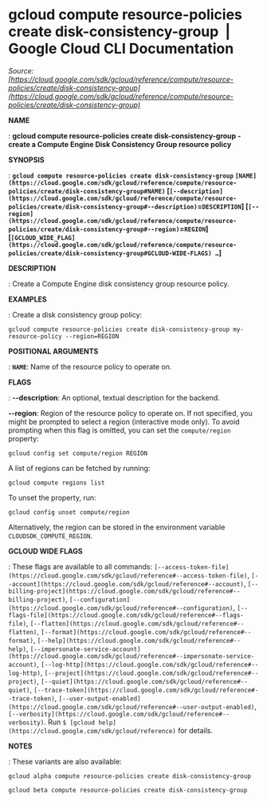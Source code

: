 # gcloud compute resource-policies create disk-consistency-group  |  Google Cloud CLI Documentation

*Source: [https://cloud.google.com/sdk/gcloud/reference/compute/resource-policies/create/disk-consistency-group](https://cloud.google.com/sdk/gcloud/reference/compute/resource-policies/create/disk-consistency-group)*

**NAME**

: **gcloud compute resource-policies create disk-consistency-group - create a Compute Engine Disk Consistency Group resource policy**

**SYNOPSIS**

: **`gcloud compute resource-policies create disk-consistency-group` `[NAME](https://cloud.google.com/sdk/gcloud/reference/compute/resource-policies/create/disk-consistency-group#NAME)` [`[--description](https://cloud.google.com/sdk/gcloud/reference/compute/resource-policies/create/disk-consistency-group#--description)`=`DESCRIPTION`] [`[--region](https://cloud.google.com/sdk/gcloud/reference/compute/resource-policies/create/disk-consistency-group#--region)`=`REGION`] [`[GCLOUD_WIDE_FLAG](https://cloud.google.com/sdk/gcloud/reference/compute/resource-policies/create/disk-consistency-group#GCLOUD-WIDE-FLAGS) …`]**

**DESCRIPTION**

: Create a Compute Engine disk consistency group resource policy.

**EXAMPLES**

: Create a disk consistency group policy:

```
gcloud compute resource-policies create disk-consistency-group my-resource-policy --region=REGION
```

**POSITIONAL ARGUMENTS**

: **`NAME`**:
Name of the resource policy to operate on.

**FLAGS**

: **--description**:
An optional, textual description for the backend.

**--region**:
Region of the resource policy to operate on. If not specified, you might be
prompted to select a region (interactive mode only).
To avoid prompting when this flag is omitted, you can set the
``compute/region`` property:

```
gcloud config set compute/region REGION
```

A list of regions can be fetched by running:

```
gcloud compute regions list
```

To unset the property, run:

```
gcloud config unset compute/region
```

Alternatively, the region can be stored in the environment variable
``CLOUDSDK_COMPUTE_REGION``.

**GCLOUD WIDE FLAGS**

: These flags are available to all commands: `[--access-token-file](https://cloud.google.com/sdk/gcloud/reference#--access-token-file)`,
`[--account](https://cloud.google.com/sdk/gcloud/reference#--account)`, `[--billing-project](https://cloud.google.com/sdk/gcloud/reference#--billing-project)`,
`[--configuration](https://cloud.google.com/sdk/gcloud/reference#--configuration)`,
`[--flags-file](https://cloud.google.com/sdk/gcloud/reference#--flags-file)`,
`[--flatten](https://cloud.google.com/sdk/gcloud/reference#--flatten)`, `[--format](https://cloud.google.com/sdk/gcloud/reference#--format)`, `[--help](https://cloud.google.com/sdk/gcloud/reference#--help)`, `[--impersonate-service-account](https://cloud.google.com/sdk/gcloud/reference#--impersonate-service-account)`,
`[--log-http](https://cloud.google.com/sdk/gcloud/reference#--log-http)`,
`[--project](https://cloud.google.com/sdk/gcloud/reference#--project)`, `[--quiet](https://cloud.google.com/sdk/gcloud/reference#--quiet)`, `[--trace-token](https://cloud.google.com/sdk/gcloud/reference#--trace-token)`, `[--user-output-enabled](https://cloud.google.com/sdk/gcloud/reference#--user-output-enabled)`,
`[--verbosity](https://cloud.google.com/sdk/gcloud/reference#--verbosity)`.
Run `$ [gcloud help](https://cloud.google.com/sdk/gcloud/reference)` for details.

**NOTES**

: These variants are also available:

```
gcloud alpha compute resource-policies create disk-consistency-group
```

```
gcloud beta compute resource-policies create disk-consistency-group
```